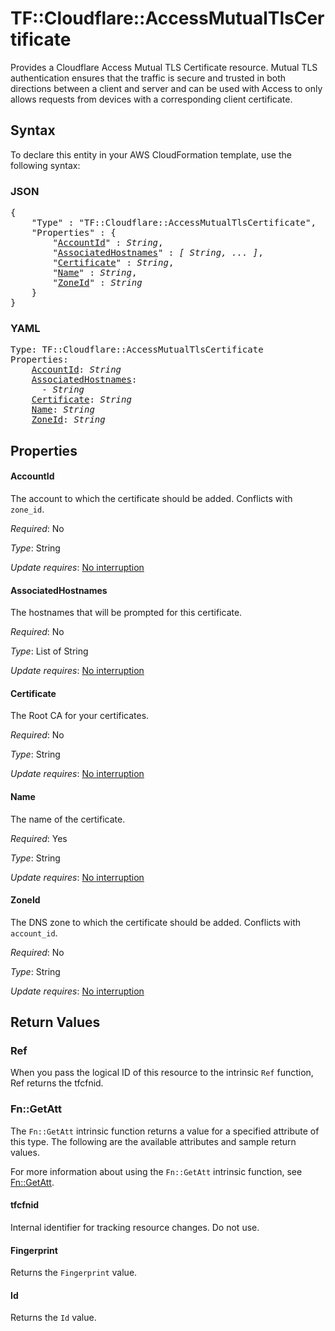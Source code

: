 # TF::Cloudflare::AccessMutualTlsCertificate

Provides a Cloudflare Access Mutual TLS Certificate resource. Mutual TLS authentication ensures that the traffic is secure and trusted in both directions between a client and server and can be used with Access to only allows requests from devices with a corresponding client certificate.

## Syntax

To declare this entity in your AWS CloudFormation template, use the following syntax:

### JSON

<pre>
{
    "Type" : "TF::Cloudflare::AccessMutualTlsCertificate",
    "Properties" : {
        "<a href="#accountid" title="AccountId">AccountId</a>" : <i>String</i>,
        "<a href="#associatedhostnames" title="AssociatedHostnames">AssociatedHostnames</a>" : <i>[ String, ... ]</i>,
        "<a href="#certificate" title="Certificate">Certificate</a>" : <i>String</i>,
        "<a href="#name" title="Name">Name</a>" : <i>String</i>,
        "<a href="#zoneid" title="ZoneId">ZoneId</a>" : <i>String</i>
    }
}
</pre>

### YAML

<pre>
Type: TF::Cloudflare::AccessMutualTlsCertificate
Properties:
    <a href="#accountid" title="AccountId">AccountId</a>: <i>String</i>
    <a href="#associatedhostnames" title="AssociatedHostnames">AssociatedHostnames</a>: <i>
      - String</i>
    <a href="#certificate" title="Certificate">Certificate</a>: <i>String</i>
    <a href="#name" title="Name">Name</a>: <i>String</i>
    <a href="#zoneid" title="ZoneId">ZoneId</a>: <i>String</i>
</pre>

## Properties

#### AccountId

The account to which the certificate should be added. Conflicts with `zone_id`.

_Required_: No

_Type_: String

_Update requires_: [No interruption](https://docs.aws.amazon.com/AWSCloudFormation/latest/UserGuide/using-cfn-updating-stacks-update-behaviors.html#update-no-interrupt)

#### AssociatedHostnames

The hostnames that will be prompted for this certificate.

_Required_: No

_Type_: List of String

_Update requires_: [No interruption](https://docs.aws.amazon.com/AWSCloudFormation/latest/UserGuide/using-cfn-updating-stacks-update-behaviors.html#update-no-interrupt)

#### Certificate

The Root CA for your certificates.

_Required_: No

_Type_: String

_Update requires_: [No interruption](https://docs.aws.amazon.com/AWSCloudFormation/latest/UserGuide/using-cfn-updating-stacks-update-behaviors.html#update-no-interrupt)

#### Name

The name of the certificate.

_Required_: Yes

_Type_: String

_Update requires_: [No interruption](https://docs.aws.amazon.com/AWSCloudFormation/latest/UserGuide/using-cfn-updating-stacks-update-behaviors.html#update-no-interrupt)

#### ZoneId

The DNS zone to which the certificate should be added. Conflicts with `account_id`.

_Required_: No

_Type_: String

_Update requires_: [No interruption](https://docs.aws.amazon.com/AWSCloudFormation/latest/UserGuide/using-cfn-updating-stacks-update-behaviors.html#update-no-interrupt)

## Return Values

### Ref

When you pass the logical ID of this resource to the intrinsic `Ref` function, Ref returns the tfcfnid.

### Fn::GetAtt

The `Fn::GetAtt` intrinsic function returns a value for a specified attribute of this type. The following are the available attributes and sample return values.

For more information about using the `Fn::GetAtt` intrinsic function, see [Fn::GetAtt](https://docs.aws.amazon.com/AWSCloudFormation/latest/UserGuide/intrinsic-function-reference-getatt.html).

#### tfcfnid

Internal identifier for tracking resource changes. Do not use.

#### Fingerprint

Returns the <code>Fingerprint</code> value.

#### Id

Returns the <code>Id</code> value.

